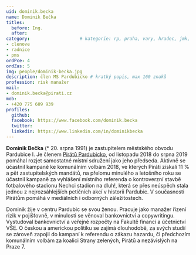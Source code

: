 ```yaml
---
uid: dominik.becka
name: Dominik Bečka
titles:
  before: Ing.
  after:
category:             		# kategorie: rp, praha, vary, hradec, jmk, senat
- clenove
- radnice
- pms
ordPce: 4
ordZas: 5
img: people/dominik-becka.jpg
description: člen MS Pardubicko # kratký popis, max 160 znaků
profession: risk manažer
mail:
- dominik.becka@pirati.cz
mob:
- +420 775 609 939
profiles:
  github:
  facebook: https://www.facebook.com/dominik.becka
  twitter:
  linkedin: https://www.linkedin.com/in/dominikbecka
---
```


**Dominik Bečka** (* 20. srpna 1991) je zastupitelem městského obvodu Pardubice I. Je členem [Pirátů Pardubicko][1], od listopadu 2018 do srpna 2019 pomáhal rozjet samostatné místní sdružení jako jeho předseda. Aktivně se účastnil kampaně ke komunálním volbám 2018, ve kterých Piráti získali 11 % a pět zastupitelských mandátů, na přelomu minulého a letošního roku se účastnil kampaně za vyhlášení místního referenda o kontroverzní stavbě fotbalového stadionu Nechci stadion na dluh!, která se přes neúspěch stala jednou z nejrozsáhlejších petičních akcí v historii Pardubic. V současnosti Pirátům pomáhá v mediálních i odborných záležitostech.

Dominik žije v centru Pardubic se svou ženou. Pracuje jako manažer řízení rizik v pojišťovně, v minulosti se věnoval bankovnictví a copywritingu. Vystudoval bankovnictví a veřejné rozpočty na Fakultě financí a účetnictví VŠE. O českou a americkou politiku se zajímá dlouhodobě, za svých studií se zároveň zapojil do kampaní k referendu o zákazu hazardu, či předchozím komunálním volbám za koalici Strany zelených, Pirátů a nezávislých na Praze 7.

[1]: https://pardubice.pirati.cz/
[2]: https://pardubicky.pirati.cz/pardubicke-piratske-centrum-pardupice/
